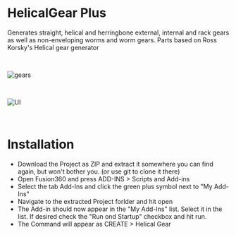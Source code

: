 # HelicalGear Plus

Generates straight, helical and herringbone external, internal and rack gears
as well as non-enveloping worms and worm gears.
Parts based on Ross Korsky's Helical gear generator

<br>

![gears](https://user-images.githubusercontent.com/30301307/74059553-8c1a5e00-49e8-11ea-91ba-b8ec525d1222.jpg)

<br>

![UI](https://user-images.githubusercontent.com/30301307/74058710-e31f3380-49e6-11ea-8584-446c37cc4edc.jpg)

<br>

# Installation
* Download the Project as ZIP and extract it somewhere you can find again, but won't bother you. (or use git to clone it there)
* Open Fusion360 and press ADD-INS > Scripts and Add-ins
* Select the tab Add-Ins and click the green plus symbol next to "My Add-Ins"
* Navigate to the extracted Project forlder and hit open
* The Add-in should now appear in the "My Add-Ins" list. Select it in the list. If desired check the "Run ond Startup" checkbox and hit run.
* The Command will appear as CREATE > Helical Gear
